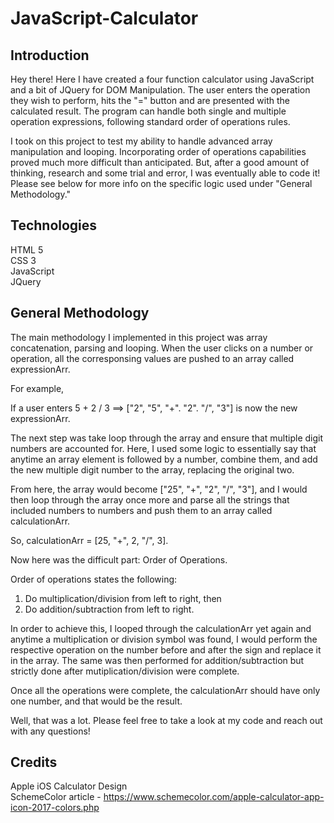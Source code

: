 # JavaScript-Calculator

## Introduction
Hey there! Here I have created a four function calculator using JavaScript and a bit of JQuery for DOM Manipulation. The user enters the operation they wish to perform, hits the "=" button and are presented with the calculated result. The program can handle both single and multiple operation expressions, following standard order of operations rules.

I took on this project to test my ability to handle advanced array manipulation and looping. Incorporating order of operations capabilities proved much more difficult than anticipated. But, after a good amount of thinking, research and some trial and error, I was eventually able to code it! Please see below for more info on the specific logic used under "General Methodology."

## Technologies 
HTML 5<br/>
CSS 3<br/>
JavaScript<br/>
JQuery<br/>

## General Methodology
The main methodology I implemented in this project was array concatenation, parsing and looping. When the user clicks on a number or operation, all the corresponsing values are pushed to an array called expressionArr. 

For example,

If a user enters 5 + 2 / 3 ==> ["2", "5", "+". "2". "/", "3"] is now the new expressionArr.

The next step was take loop through the array and ensure that multiple digit numbers are accounted for. Here, I used some logic to essentially say that anytime an array element is followed by a number, combine them, and add the new multiple digit number to the array, replacing the original two.

From here, the array would become ["25", "+", "2", "/", "3"], and I would then loop through the array once more and parse all the strings that included numbers to numbers and push them to an array called calculationArr.

So, calculationArr = [25, "+", 2, "/", 3].

Now here was the difficult part: Order of Operations.

Order of operations states the following:
1) Do multiplication/division from left to right, then
2) Do addition/subtraction from left to right.

In order to achieve this, I looped through the calculationArr yet again and anytime a multiplication or division symbol was found, I would perform the respective operation on the number before and after the sign and replace it in the array. The same was then performed for addition/subtraction but strictly done after mutiplication/division were complete. 

Once all the operations were complete, the calculationArr should have only one number, and that would be the result.

Well, that was a lot. 
Please feel free to take a look at my code and reach out with any questions! 

## Credits
Apple iOS Calculator Design<br/>
SchemeColor article - https://www.schemecolor.com/apple-calculator-app-icon-2017-colors.php
